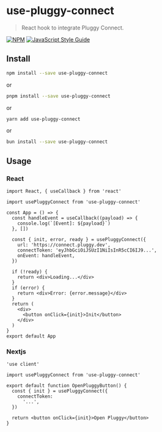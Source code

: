 # use-pluggy-connect

> React hook to integrate Pluggy Connect.

[![NPM](https://img.shields.io/npm/v/use-pluggy-connect.svg)](https://www.npmjs.com/package/use-pluggy-connect) [![JavaScript Style Guide](https://img.shields.io/badge/code_style-standard-brightgreen.svg)](https://standardjs.com)

## Install

```bash
npm install --save use-pluggy-connect
```

or

```bash
pnpm install --save use-pluggy-connect
```

or

```bash
yarn add use-pluggy-connect
```

or

```bash
bun install --save use-pluggy-connect
```

## Usage

### React

```tsx
import React, { useCallback } from 'react'

import usePluggyConnect from 'use-pluggy-connect'

const App = () => {
  const handleEvent = useCallback((payload) => {
    console.log(`[Event]: ${payload}`)
  }, [])

  const { init, error, ready } = usePluggyConnect({
    url: 'https://connect.pluggy.dev',
    connectToken: 'eyJhbGciOiJSUzI1NiIsInR5cCI6IJ9...',
    onEvent: handleEvent,
  })

  if (!ready) {
    return <div>Loading...</div>
  }
  if (error) {
    return <div>Error: {error.message}</div>
  }
  return (
    <div>
      <button onClick={init}>Init</button>
    </div>
  )
}
export default App
```

### Nextjs


```tsx
'use client'

import usePluggyConnect from 'use-pluggy-connect'

export default function OpenPluggyButton() {
  const { init } = usePluggyConnect({
    connectToken:
      '...',
  })

  return <button onClick={init}>Open Pluggy</button>
}
```